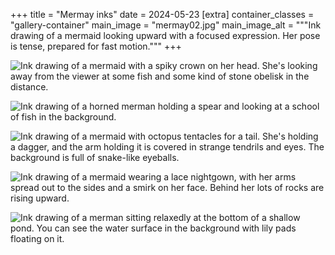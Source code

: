 +++
title = "Mermay inks"
date = 2024-05-23
[extra]
container_classes = "gallery-container"
main_image = "mermay02.jpg"
main_image_alt = """Ink drawing of a mermaid looking upward with a focused expression.
Her pose is tense, prepared for fast motion."""
+++

<!-- more -->

![Ink drawing of a mermaid with a spiky crown on her head.
She's looking away from the viewer at some fish
and some kind of stone obelisk in the distance.](mermay01.jpg)

![Ink drawing of a horned merman holding a spear
and looking at a school of fish in the background.](mermay03.jpg)

![Ink drawing of a mermaid with octopus tentacles for a tail.
She's holding a dagger, and the arm holding it is covered in strange tendrils and eyes.
The background is full of snake-like eyeballs.](mermay04.jpg)

![Ink drawing of a mermaid wearing a lace nightgown,
with her arms spread out to the sides and a smirk on her face.
Behind her lots of rocks are rising upward.](mermay05.jpg)

![Ink drawing of a merman sitting relaxedly at the bottom of a shallow pond.
You can see the water surface in the background with lily pads floating on it.](mermay06.jpg)
